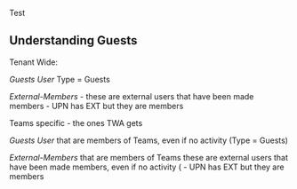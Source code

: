 Test


## Understanding Guests

Tenant Wide:

*Guests User* Type = Guests

*External-Members* - these are external users that have been made members - UPN has EXT but they are members

Teams specific - the ones TWA gets

*Guests User* that are members of Teams, even if no activity (Type = Guests)

*External-Members* that are members of Teams these are external users that have been made members, even if no activity ( - UPN has EXT but they are members


